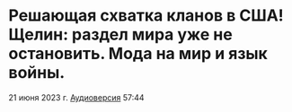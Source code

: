 # Решающая схватка кланов в США! Щелин: раздел мира уже не остановить. Мода на мир и язык войны.

21 июня 2023 г. [Аудиоверсия](https://e.pcloud.link/publink/show?code=XZDDndZSfEnrj4yDozoBkAK1T3i3YM2rMO7) 57:44
